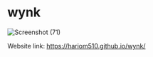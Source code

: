 # wynk

![Screenshot (71)](https://user-images.githubusercontent.com/85151795/156284513-bf3d90b9-f6fc-4d29-8c33-9e98ff86d40f.png)


Website link: https://hariom510.github.io/wynk/
